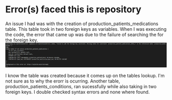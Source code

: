 # Error(s) faced this is repository

An issue I had was with the creation of production_patients_medications table.  This table took in two foreign keys as variables.  When I was executing the code, the error that came up was due to the failure of searching the for the foreign key.  
![CreationError](/errors\images\tablecreationerror.png)

I know the table was created because it comes up on the tables lookup.  I'm not sure as to why the erorr is ocurring.  Another table, production_patients_conditions, ran sucessfully while also taking in two foreign keys.  I double checked syntax errors and none where found.  